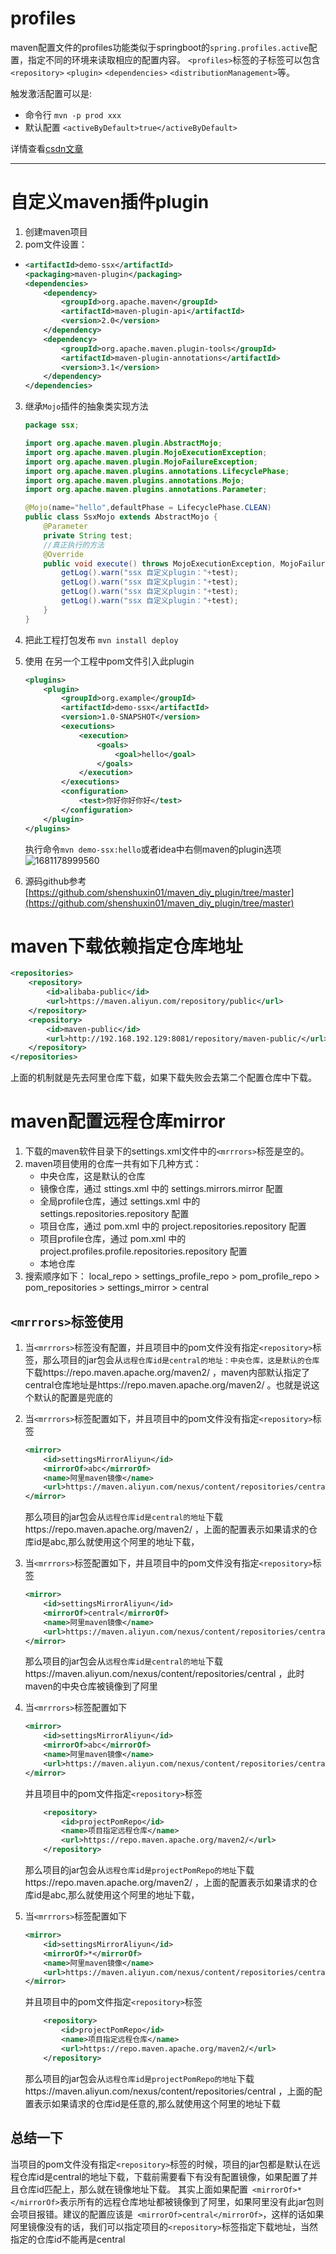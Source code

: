 # profiles
maven配置文件的profiles功能类似于springboot的`spring.profiles.active`配置，指定不同的环境来读取相应的配置内容。
`<profiles>`标签的子标签可以包含`<repository>` `<plugin>` `<dependencies>` `<distributionManagement>`等。

触发激活配置可以是:
- 命令行 `mvn -p prod xxx `
- 默认配置 `<activeByDefault>true</activeByDefault>`

详情查看[csdn文章](https://blog.csdn.net/zy103118/article/details/79879879?spm=1001.2014.3001.5506)

---


# 自定义maven插件plugin
1. 创建maven项目
2. pom文件设置：
 -  ```xml
    <artifactId>demo-ssx</artifactId>
    <packaging>maven-plugin</packaging>
    <dependencies>
        <dependency>
            <groupId>org.apache.maven</groupId>
            <artifactId>maven-plugin-api</artifactId>
            <version>2.0</version>
        </dependency>
        <dependency>
            <groupId>org.apache.maven.plugin-tools</groupId>
            <artifactId>maven-plugin-annotations</artifactId>
            <version>3.1</version>
        </dependency>
    </dependencies>
    ```
3. 继承`Mojo`插件的抽象类实现方法
    ```java
    package ssx;

    import org.apache.maven.plugin.AbstractMojo;
    import org.apache.maven.plugin.MojoExecutionException;
    import org.apache.maven.plugin.MojoFailureException;
    import org.apache.maven.plugins.annotations.LifecyclePhase;
    import org.apache.maven.plugins.annotations.Mojo;
    import org.apache.maven.plugins.annotations.Parameter;

    @Mojo(name="hello",defaultPhase = LifecyclePhase.CLEAN)
    public class SsxMojo extends AbstractMojo {
        @Parameter
        private String test;
        //真正执行的方法
        @Override
        public void execute() throws MojoExecutionException, MojoFailureException {
            getLog().warn("ssx 自定义plugin："+test);
            getLog().warn("ssx 自定义plugin："+test);
            getLog().warn("ssx 自定义plugin："+test);
            getLog().warn("ssx 自定义plugin："+test);
        }
    }
    ```
4. 把此工程打包发布
`mvn install deploy`
5. 使用
在另一个工程中pom文件引入此plugin
    ```xml
    <plugins>
        <plugin>
            <groupId>org.example</groupId>
            <artifactId>demo-ssx</artifactId>
            <version>1.0-SNAPSHOT</version>
            <executions>
                <execution>
                    <goals>
                        <goal>hello</goal>
                    </goals>
                </execution>
            </executions>
            <configuration>
                <test>你好你好你好</test>
            </configuration>
        </plugin>
    </plugins>
    ```
    执行命令`mvn demo-ssx:hello`或者idea中右侧maven的plugin选项
    ![1681178999560](image/maven-learn/1681178999560.png)

6. 源码github参考 
[https://github.com/shenshuxin01/maven_diy_plugin/tree/master](https://github.com/shenshuxin01/maven_diy_plugin/tree/master)


# maven下载依赖指定仓库地址
```xml
<repositories>
    <repository>
        <id>alibaba-public</id>
        <url>https://maven.aliyun.com/repository/public</url>
    </repository>
    <repository>
        <id>maven-public</id>
        <url>http://192.168.192.129:8081/repository/maven-public/</url>
    </repository>
</repositories>
```
上面的机制就是先去阿里仓库下载，如果下载失败会去第二个配置仓库中下载。


# maven配置远程仓库mirror
1. 下载的maven软件目录下的settings.xml文件中的`<mrrrors>`标签是空的。
2. maven项目使用的仓库一共有如下几种方式：
    - 中央仓库，这是默认的仓库
    - 镜像仓库，通过 sttings.xml 中的 settings.mirrors.mirror 配置
    - 全局profile仓库，通过 settings.xml 中的 settings.repositories.repository 配置
    - 项目仓库，通过 pom.xml 中的 project.repositories.repository 配置
    - 项目profile仓库，通过 pom.xml 中的 project.profiles.profile.repositories.repository 配置
    - 本地仓库
3. 搜索顺序如下：
local_repo > settings_profile_repo > pom_profile_repo > pom_repositories > settings_mirror > central

## `<mrrrors>`标签使用
1. 当`<mrrrors>`标签没有配置，并且项目中的pom文件没有指定`<repository>`标签，那么项目的jar包会从`远程仓库id是central的地址：中央仓库，这是默认的仓库`下载https://repo.maven.apache.org/maven2/ ，maven内部默认指定了central仓库地址是https://repo.maven.apache.org/maven2/ 。也就是说这个默认的配置是兜底的

2. 当`<mrrrors>`标签配置如下，并且项目中的pom文件没有指定`<repository>`标签
    ```xml
    <mirror>
        <id>settingsMirrorAliyun</id>
        <mirrorOf>abc</mirrorOf>
        <name>阿里maven镜像</name>
        <url>https://maven.aliyun.com/nexus/content/repositories/central</url>
    </mirror>
    ```
    那么项目的jar包会从`远程仓库id是central的地址`下载https://repo.maven.apache.org/maven2/
    ，上面的配置表示如果请求的仓库id是abc,那么就使用这个阿里的地址下载，


3. 当`<mrrrors>`标签配置如下，并且项目中的pom文件没有指定`<repository>`标签
    ```xml
    <mirror>
        <id>settingsMirrorAliyun</id>
        <mirrorOf>central</mirrorOf>
        <name>阿里maven镜像</name>
        <url>https://maven.aliyun.com/nexus/content/repositories/central</url>
    </mirror>
    ```
    那么项目的jar包会从`远程仓库id是central的地址`下载https://maven.aliyun.com/nexus/content/repositories/central
，此时maven的中央仓库被镜像到了阿里


4. 当`<mrrrors>`标签配置如下
    ```xml
    <mirror>
        <id>settingsMirrorAliyun</id>
        <mirrorOf>abc</mirrorOf>
        <name>阿里maven镜像</name>
        <url>https://maven.aliyun.com/nexus/content/repositories/central</url>
    </mirror>
    ```
    并且项目中的pom文件指定`<repository>`标签
    ```xml
        <repository>
            <id>projectPomRepo</id>
            <name>项目指定远程仓库</name>
            <url>https://repo.maven.apache.org/maven2/</url>
        </repository>
    ```
    那么项目的jar包会从`远程仓库id是projectPomRepo的地址`下载https://repo.maven.apache.org/maven2/
，上面的配置表示如果请求的仓库id是abc,那么就使用这个阿里的地址下载，



5. 当`<mrrrors>`标签配置如下
    ```xml
    <mirror>
        <id>settingsMirrorAliyun</id>
        <mirrorOf>*</mirrorOf>
        <name>阿里maven镜像</name>
        <url>https://maven.aliyun.com/nexus/content/repositories/central</url>
    </mirror>
    ```
    并且项目中的pom文件指定`<repository>`标签
    ```xml
        <repository>
            <id>projectPomRepo</id>
            <name>项目指定远程仓库</name>
            <url>https://repo.maven.apache.org/maven2/</url>
        </repository>
    ```
    那么项目的jar包会从`远程仓库id是projectPomRepo的地址`下载https://maven.aliyun.com/nexus/content/repositories/central
，上面的配置表示如果请求的仓库id是任意的,那么就使用这个阿里的地址下载 

## 总结一下
当项目的pom文件没有指定`<repository>`标签的时候，项目的jar包都是默认在远程仓库id是central的地址下载，下载前需要看下有没有配置镜像，如果配置了并且仓库id匹配上，那么就在镜像地址下载。 其实上面如果配置` <mirrorOf>*</mirrorOf>`表示所有的远程仓库地址都被镜像到了阿里，如果阿里没有此jar包则会项目报错。建议的配置应该是` <mirrorOf>central</mirrorOf>`，这样的话如果阿里镜像没有的话，我们可以指定项目的`<repository>`标签指定下载地址，当然指定的仓库id不能再是central

